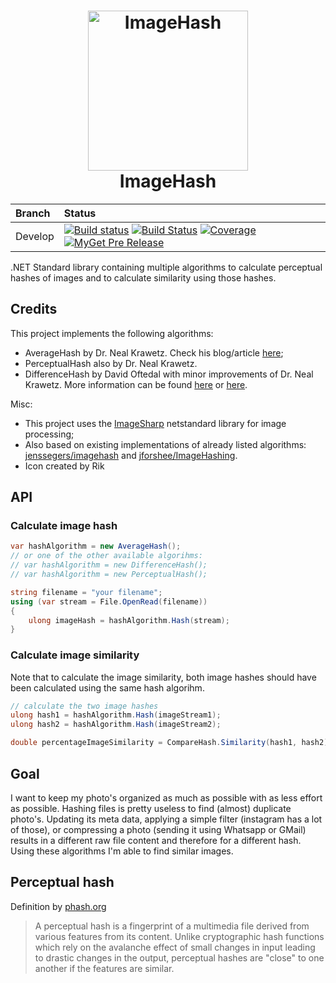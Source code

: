 <h1 align="center">
<img src="https://raw.githubusercontent.com/coenm/ImageHash/master/icon/ImageHash.512.png" alt="ImageHash" width="256"/>
<br/>
ImageHash
</h1>

| Branch | Status |
| :--- | :--- |
| Develop | [![Build status](https://ci.appveyor.com/api/projects/status/891pi650ra2ori5t/branch/develop?svg=true)](https://ci.appveyor.com/project/coenm/imagehash/branch/develop) [![Build Status](https://travis-ci.org/coenm/ImageHash.svg?branch=develop)](https://travis-ci.org/coenm/ImageHash) [![Coverage](https://codecov.io/gh/coenm/imagehash/branch/develop/graph/badge.svg)](https://codecov.io/gh/coenm/imagehash) [![MyGet Pre Release](https://img.shields.io/myget/coenm/vpre/CoenM.ImageSharp.ImageHash.svg?label=myget)](https://www.myget.org/feed/Packages/coenm/) |

.NET Standard library containing multiple algorithms to calculate perceptual hashes of images and to calculate similarity using those hashes.

## Credits
This project implements the following algorithms:
- AverageHash by Dr. Neal Krawetz. Check his blog/article [here](http://www.hackerfactor.com/blog/index.php?/archives/432-Looks-Like-It.html);
- PerceptualHash also by Dr. Neal Krawetz.
- DifferenceHash by David Oftedal with minor improvements of Dr. Neal Krawetz. More information can be found [here](http://01101001.net/programming.php) or [here](http://www.hackerfactor.com/blog/index.php?/archives/529-Kind-of-Like-That.html).

Misc:
- This project uses the [ImageSharp](https://sixlabors.com/projects/imagesharp/) netstandard library for image processing;
- Also based on existing implementations of already listed algorithms: [jenssegers/imagehash](https://github.com/jenssegers/imagehash) and [jforshee/ImageHashing](https://github.com/jforshee/ImageHashing).
- Icon created by Rik

## API

### Calculate image hash
```csharp
var hashAlgorithm = new AverageHash();
// or one of the other available algorihms:
// var hashAlgorithm = new DifferenceHash();
// var hashAlgorithm = new PerceptualHash();

string filename = "your filename";
using (var stream = File.OpenRead(filename))
{
    ulong imageHash = hashAlgorithm.Hash(stream);  
}
```

### Calculate image similarity
Note that to calculate the image similarity, both image hashes should have been calculated using the same hash algorihm.

```csharp
// calculate the two image hashes
ulong hash1 = hashAlgorithm.Hash(imageStream1);  
ulong hash2 = hashAlgorithm.Hash(imageStream2);  

double percentageImageSimilarity = CompareHash.Similarity(hash1, hash2);
```

## Goal
I want to keep my photo's organized as much as possible with as less effort as possible. Hashing files is pretty useless to find (almost) duplicate photo's. Updating its meta data, applying a simple filter (instagram has a lot of those), or compressing a photo (sending it using Whatsapp or GMail) results in a different raw file content and therefore for a different hash. Using these algorithms I'm able to find similar images.

## Perceptual hash
Definition by [phash.org](https://www.phash.org/)

> A perceptual hash is a fingerprint of a multimedia file derived from various features from its content. Unlike cryptographic hash functions which rely on the avalanche effect of small changes in input leading to drastic changes in the output, perceptual hashes are "close" to one another if the features are similar.
